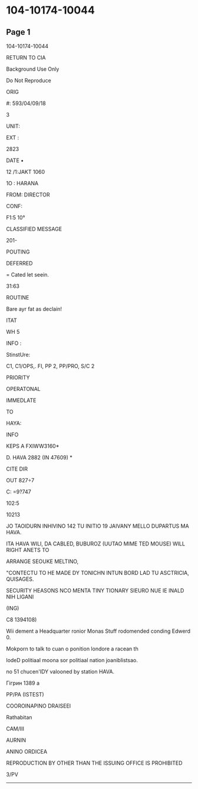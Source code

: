 # 104-10174-10044

## Page 1

104-10174-10044

RETURN TO CIA

Background Use Only

Do Not Reproduce

ORIG

#: 593/04/09/18

3

UNIT:

EXT :

2823

DATE •

12 /1:JAKT 1060

1O : HARANA

FROM: DIRECTOR

CONF:

F1:5 10°

CLASSIFIED MESSAGE

201-

POUTING

DEFERRED

= Cated let seein.

31:63

ROUTINE

Bare ayr fat as declain!

ITAT

WH 5

INFO :

StinstUre:

C1, C1/OPS,. FI, PP 2, PP/PRO, S/C 2

PRIORITY

OPERATONAL

IMMEDLATE

TO

HAYA:

INFO

KEPS A FXIWW3160*

D. HAVA 2882 (IN 47609) *

CITE DIR

OUT 827÷7

C: =9?747

102:5

10213

JO TAOIDURN INHIVINO 142 TU INITIO 19 JAIVANY MELLO DUPARTUS MA HAVA.

ITA HAVA WILI, DA CABLED, BUBUROZ (UUTAO MIME TED MOUSE) WILL RIGHT ANETS TO

ARRANGE SEOUKE MELTINO,

"CONTECTU TO HE MADE DY TONICHN INTUN BORD LAD TU ASCTRICIA, QUISAGES.

SECURITY HEASONS NCO MENTA TINY TIONARY SIEURO NUE IE INALD NIH LIGANI

(ING)

C8 1394108)

Wii dement a Headquarter ronior Monas Stuff rodomended conding Edwerd 0.

Mokporn to talk to cuan o ponition londore a racean th

lodeD politiaal moona sor politiaal nation joaniblistsao.

no 51 chucen'IDY valooned by station HAVA.

Гігрин 1389 а

PP/PA (ISTEST)

COOROINAPINO DRAISEEI

Rathabitan

CAM/III

AURNIN

ANINO ORDICEA

REPRODUCTION BY OTHER THAN THE ISSUING OFFICE IS PROHIBITED

3/PV

---

